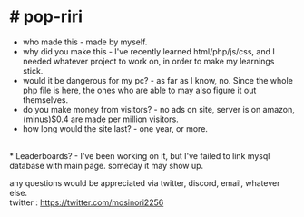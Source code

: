 <h1># pop-riri</h1>

* who made this - made by myself.<br>
* why did you make this - I've recently learned html/php/js/css, and I needed whatever project to work on, in order to make my learnings stick.<br>
* would it be dangerous for my pc? - as far as I know, no. Since the whole php file is here, the ones who are able to may also figure it out themselves.<br>
* do you make money from visitors? - no ads on site, server is on amazon, (minus)$0.4 are made per million visitors.<br>
* how long would the site last? - one year, or more.<br>
<br>
* Leaderboards? - I've been working on it, but I've failed to link mysql database with main page. someday it may show up.

any questions would be appreciated via twitter, discord, email, whatever else.<br>
twitter : <https://twitter.com/mosinori2256>
